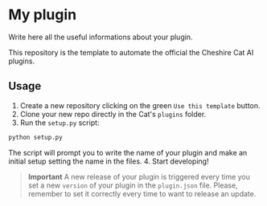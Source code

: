 # My plugin

Write here all the useful informations about your plugin.

This repository is the template to automate the official the Cheshire Cat AI plugins. 

## Usage

1. Create a new repository clicking on the green `Use this template` button.
2. Clone your new repo directly in the Cat's `plugins` folder.
3. Run the `setup.py` script:
```bash
python setup.py
```
The script will prompt you to write the name of your plugin and make an initial setup setting the name in the files.
4. Start developing!

> **Important**
> A new release of your plugin is triggered every time you set a new `version` of your plugin in the `plugin.json` file.
> Please, remember to set it correctly every time to want to release an update.

